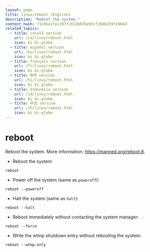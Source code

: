 ```yaml
---
layout: page
title: linux/reboot (English)
description: "Reboot the system."
content_hash: 71c95e1fec297fc913b07be93cf2666259fe966d
related_topics:
  - title: català version
    url: /ca/linux/reboot.html
    icon: bi bi-globe
  - title: español version
    url: /es/linux/reboot.html
    icon: bi bi-globe
  - title: français version
    url: /fr/linux/reboot.html
    icon: bi bi-globe
  - title: हिन्दी version
    url: /hi/linux/reboot.html
    icon: bi bi-globe
  - title: Indonesia version
    url: /id/linux/reboot.html
    icon: bi bi-globe
  - title: 中文 version
    url: /zh/linux/reboot.html
    icon: bi bi-globe
---
```

# reboot

Reboot the system.
More information: <https://manned.org/reboot.8>.

- Reboot the system:

`reboot`

- Power off the system (same as `poweroff`):

`reboot --poweroff`

- Halt the system (same as `halt`):

`reboot --halt`

- Reboot immediately without contacting the system manager:

`reboot --force`

- Write the wtmp shutdown entry without rebooting the system:

`reboot --wtmp-only`
